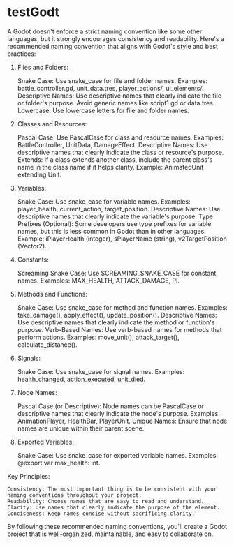# testGodt


A
Godot doesn't enforce a strict naming convention like some other languages, but it strongly encourages consistency and readability. Here's a recommended naming convention that aligns with Godot's style and best practices:

1. Files and Folders:

	Snake Case: Use snake_case for file and folder names.
		Examples: battle_controller.gd, unit_data.tres, player_actions/, ui_elements/.
	Descriptive Names: Use descriptive names that clearly indicate the file or folder's purpose.
		Avoid generic names like script1.gd or data.tres.
	Lowercase: Use lowercase letters for file and folder names.

2. Classes and Resources:

	Pascal Case: Use PascalCase for class and resource names.
		Examples: BattleController, UnitData, DamageEffect.
	Descriptive Names: Use descriptive names that clearly indicate the class or resource's purpose.
	Extends: If a class extends another class, include the parent class's name in the class name if it helps clarity.
		Example: AnimatedUnit extending Unit.

3. Variables:

	Snake Case: Use snake_case for variable names.
		Examples: player_health, current_action, target_position.
	Descriptive Names: Use descriptive names that clearly indicate the variable's purpose.
	Type Prefixes (Optional): Some developers use type prefixes for variable names, but this is less common in Godot than in other languages.
		Example: iPlayerHealth (integer), sPlayerName (string), v2TargetPosition (Vector2).

4. Constants:

	Screaming Snake Case: Use SCREAMING_SNAKE_CASE for constant names.
		Examples: MAX_HEALTH, ATTACK_DAMAGE, PI.

5. Methods and Functions:

	Snake Case: Use snake_case for method and function names.
		Examples: take_damage(), apply_effect(), update_position().
	Descriptive Names: Use descriptive names that clearly indicate the method or function's purpose.
	Verb-Based Names: Use verb-based names for methods that perform actions.
		Examples: move_unit(), attack_target(), calculate_distance().

6. Signals:

	Snake Case: Use snake_case for signal names.
		Examples: health_changed, action_executed, unit_died.

7. Node Names:

	Pascal Case (or Descriptive): Node names can be PascalCase or descriptive names that clearly indicate the node's purpose.
		Examples: AnimationPlayer, HealthBar, PlayerUnit.
	Unique Names: Ensure that node names are unique within their parent scene.

8. Exported Variables:

	Snake Case: Use snake_case for exported variable names.
		Examples: @export var max_health: int.

Key Principles:

	Consistency: The most important thing is to be consistent with your naming conventions throughout your project.
	Readability: Choose names that are easy to read and understand.
	Clarity: Use names that clearly indicate the purpose of the element.
	Conciseness: Keep names concise without sacrificing clarity.

By following these recommended naming conventions, you'll create a Godot project that is well-organized, maintainable, and easy to collaborate on.
